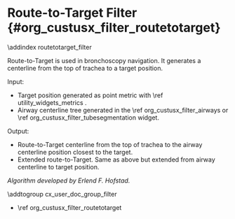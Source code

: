 Route-to-Target Filter {#org_custusx_filter_routetotarget}
===================

\addindex routetotarget_filter

Route-to-Target is used in bronchoscopy navigation. It generates a centerline from  the top of trachea to a target position.

Input:
- Target position generated as point metric with \ref utility_widgets_metrics .
- Airway centerline tree generated in the \ref org_custusx_filter_airways or \ref org_custusx_filter_tubesegmentation widget.

Output:
- Route-to-Target centerline from the top of trachea to the airway centerline position closest to the target.
- Extended route-to-Target. Same as above but extended from airway centerline to target position.

*Algorithm developed by Erlend F. Hofstad.*


\addtogroup cx_user_doc_group_filter

* \ref org_custusx_filter_routetotarget
